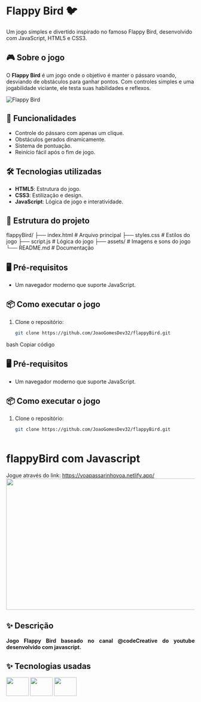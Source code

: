 # Flappy Bird 🐦

Um jogo simples e divertido inspirado no famoso Flappy Bird, desenvolvido com JavaScript, HTML5 e CSS3.

## 🎮 Sobre o jogo

O **Flappy Bird** é um jogo onde o objetivo é manter o pássaro voando, desviando de obstáculos para ganhar pontos. Com controles simples e uma jogabilidade viciante, ele testa suas habilidades e reflexos.

![Flappy Bird](src="imagens/flappybird-print.png)

## 🚀 Funcionalidades

- Controle do pássaro com apenas um clique.
- Obstáculos gerados dinamicamente.
- Sistema de pontuação.
- Reinício fácil após o fim de jogo.

## 🛠️ Tecnologias utilizadas

- **HTML5**: Estrutura do jogo.
- **CSS3**: Estilização e design.
- **JavaScript**: Lógica de jogo e interatividade.

## 📂 Estrutura do projeto

flappyBird/ ├── index.html # Arquivo principal ├── styles.css # Estilos do jogo ├── script.js # Lógica do jogo ├── assets/ # Imagens e sons do jogo └── README.md # Documentação


## 🖥️ Pré-requisitos

- Um navegador moderno que suporte JavaScript.

## 📦 Como executar o jogo

1. Clone o repositório:
   ```bash
   git clone https://github.com/JoaoGomesDev32/flappyBird.git

bash
Copiar código


## 🖥️ Pré-requisitos

- Um navegador moderno que suporte JavaScript.

## 📦 Como executar o jogo

1. Clone o repositório:
   ```bash
   git clone https://github.com/JoaoGomesDev32/flappyBird.git



# flappyBird com Javascript

Jogue através do link: https://voapassarinhovoa.netlify.app/
<img align="center"  height="350" width="700" src="imagens/flappybird-print.png">

## ✨ Descrição

#### <p align="justify">Jogo Flappy Bird baseado no canal @codeCreative do youtube desenvolvido com javascript.</p>

## ✨ Tecnologias usadas
<div style="display: inline_block">
  <img align="center" height="50" width="60" src="https://raw.githubusercontent.com/devicons/devicon/master/icons/html5/html5-original.svg">
  <img align="center"  height="50" width="60" src="https://raw.githubusercontent.com/devicons/devicon/master/icons/css3/css3-original.svg">
  <img align="center"  height="50" width="60" src="https://raw.githubusercontent.com/devicons/devicon/master/icons/javascript/javascript-plain.svg">
</div>
